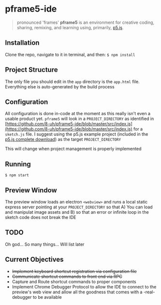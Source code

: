 # pframe5-ide
> pronounced 'frames'
**pframe5** is an environment for creative coding, sharing, remixing, and learning using, primarily, [p5.js](https://p5js.org).

## Installation
Clone the repo, navigate to it in terminal, and then:
`$ npm install`

## Project Structure
The only file you should edit in the `app` directory is the `app.html` file. Everything else is auto-generated by the build process

## Configuration
All configuration is done in-code at the moment as this really isn't even a usable product yet. `pframe5` will look in a `PROJECT_DIRECTORY` as identified in [https://github.com/8-uh/pframe5-ide/blob/master/src/index.js](https://github.com/8-uh/pframe5-ide/blob/master/src/index.js) for a `sketch.js` file. I suggest using the p5.js example project (included in the [p5.js complete download](https://github.com/processing/p5.js/releases/download/0.5.7/p5.zip)) as the target `PROJECT_DIRECTORY`

This will change when project management is properly implemented

## Running
`$ npm start`

## Preview Window
The preview window loads an electron `<webview>` and runs a local static express server pointing at your `PROJECT_DIRECTORY` so that A) You can load and manipulat image assets and B) so that an error or infinite loop in the sketch code does not break the IDE

## TODO
Oh god... So many things... Will list later

## Current Objectives
* ~~Implement keyboard shortcut registration via configuration file~~
* ~~Communicate shortcut commands to front end via RPC~~
* Capture and Route shortcut commands to proper components
* Implement Chrome Debugger Protocol to allow the IDE to connect to the preview's web view and allow all the goodness that comes with a -real- debugger to be available
